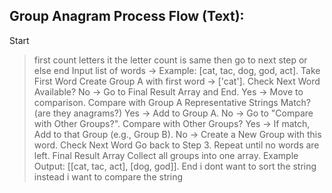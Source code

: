 Group Anagram Process Flow (Text):
--------------------------------------------------------------
Start
>first count letters it the letter count is same then go to next step or else end
> Input list of words → Example: [cat, tac, dog, god, act].
Take First Word
> Create Group A with first word → ['cat'].
Check Next Word Available?
> No → Go to Final Result Array and End.
> Yes → Move to comparison.
Compare with Group A Representative
> Strings Match? (are they anagrams?)
> Yes → Add to Group A.
> No → Go to "Compare with Other Groups?".
Compare with Other Groups?
> Yes → If match, Add to that Group (e.g., Group B).
> No → Create a New Group with this word.
Check Next Word
> Go back to Step 3.
> Repeat until no words are left.
Final Result Array
> Collect all groups into one array.
> Example Output: [[cat, tac, act], [dog, god]].
End
i dont want to sort the string instead i want to compare the string
